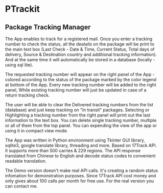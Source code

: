 # PTrackit
Package Tracking Manager 
-------------------------

The App enables to track for a registered mail. Once you enter a tracking number to check the status,
all the deatails on the package will be print to the main text box (Last Check - Date & Time, Current Status, Total days of delivery, Source & Destination country and additional tracking information). And at the same time it will automatically be stored in a database (locally - using sql lite). 

The requested tracking number will appear on the right
panel of the App - colored according to the status of the package marked by the color legend at bottom of the App. 
Every new tracking number will be added to the right panel, 
While existing tracking number will just be updated in case of a return tracking check. 

The user will be able to clear the Delivered tracking numbers from the list (database) and just keep tracking on "In transit" packages. 
Selecting or Highlighting a tracking number from the right panel will print out the last information to the text box.
You can delete single tracking number, multiple or all of them from the top panel.
You can expending the view of the app or using it in compact view mode.

The App was written in Python environment using Tkinter GUI library, sqlite3, google translate library, threading and more.
Based on 17Track API. It supports more than 500 carries & 229 regions. 
The API response translated from Chinese to English and decode status codes to convenient readable translation.

The Demo version doesn't make real API calls. It's creating a random status infomation for demonstration purposes. 
Since 17Track API cost money and only gives about 100 calls per month for free use.
For the real version you can contact me.
